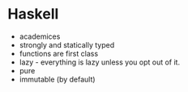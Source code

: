 # Haskell
- academices
- strongly and statically typed
- functions are  first class
- lazy - everything is lazy unless you opt out of it.
- pure
- immutable (by default)
